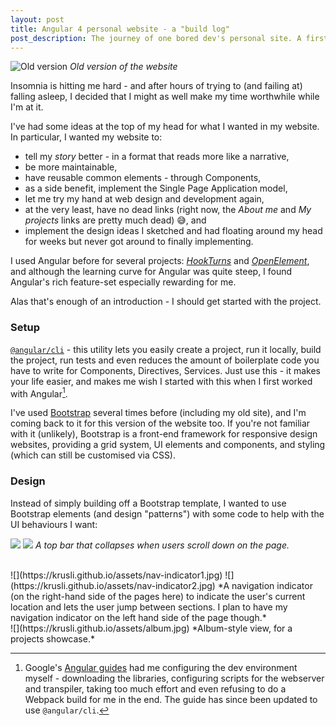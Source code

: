 ```yaml
---
layout: post
title: Angular 4 personal website - a "build log"
post_description: The journey of one bored dev's personal site. A first of many posts.
---
```


![Old version](https://krusli.github.io/assets/website-old.jpg)
*Old version of the website*

Insomnia is hitting me hard - and after hours of trying to (and failing at) falling asleep, I decided that I might as well make my time worthwhile while I'm at it.

I've had some ideas at the top of my head for what I wanted in my website. In particular, I wanted my website to:
- tell my _story_ better - in a format that reads more like a narrative,
- be more maintainable,
- have reusable common elements - through Components,
- as a side benefit, implement the Single Page Application model,
- let me try my hand at web design and development again,
- at the very least, have no dead links (right now, the _About me_ and _My projects_ links are pretty much dead) 😅, and
- implement the design ideas I sketched and had floating around my head for weeks but never got around to finally implementing.

I used Angular before for several projects: [_HookTurns_](http://hookturns.info) and  [_OpenElement_](https://openelement.herokuapp.com), and although the learning curve for Angular was quite steep, I found Angular's rich feature-set especially rewarding for me.

Alas that's enough of an introduction - I should get started with the project.

### Setup
[`@angular/cli`](https://www.npmjs.com/package/@angular/cli) - this utility lets you easily create a project, run it locally, build the project, run tests and even reduces the amount of boilerplate code you have to write for Components, Directives, Services. Just use this - it makes your life easier, and makes me wish I started with this when I first worked with Angular[^1].

I've used [Bootstrap](https://getbootstrap.com) several times before (including my old site), and I'm coming back to it for this version of the website too. If you're not familiar with it (unlikely), Bootstrap is a front-end framework for responsive design websites, providing a grid system, UI elements and components, and styling (which can still be customised via CSS).

[^1]: Google's [Angular guides](https://angular.io/guide/quickstart) had me configuring the dev environment myself - downloading the libraries, configuring scripts for the webserver and transpiler, taking too much effort and even refusing to do a Webpack build for me in the end. The guide has since been updated to use `@angular/cli`.

### Design
Instead of simply building off a Bootstrap template, I wanted to use Bootstrap elements (and design "patterns") with some code to help with the UI behaviours I want:

![](https://krusli.github.io/assets/top-bar1.jpg)
![](https://krusli.github.io/assets/top-bar2.jpg)
*A top bar that collapses when users scroll down on the page.*

<br>
![](https://krusli.github.io/assets/nav-indicator1.jpg)
![](https://krusli.github.io/assets/nav-indicator2.jpg)
*A navigation indicator (on the right-hand side of the pages here) to indicate the user's current location and lets the user jump between sections. I plan to have my navigation indicator on the left hand side of the page though.*

<br>
![](https://krusli.github.io/assets/album.jpg)
*Album-style view, for a projects showcase.*
